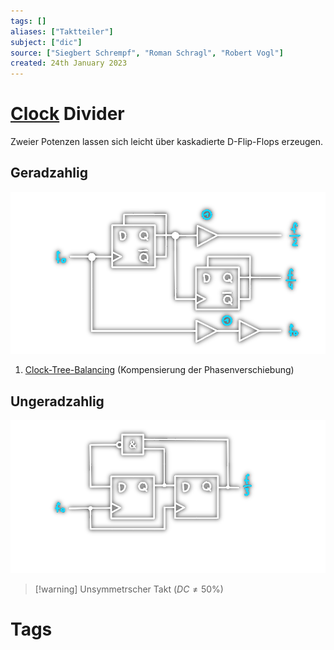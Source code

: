 ```yaml
---
tags: []
aliases: ["Taktteiler"]
subject: ["dic"]
source: ["Siegbert Schrempf", "Roman Schragl", "Robert Vogl"]
created: 24th January 2023
---
```


# [Clock](../hwe/Oszillatoren/Clock%20Generierung.md) Divider

Zweier Potenzen lassen sich leicht über kaskadierte D-Flip-Flops erzeugen.

## Geradzahlig 

![c-div-2](../hwe/assets/c-div-2.png)

1. [Clock-Tree-Balancing](../hwe/Clock%20Tree%20Balancing.md) (Kompensierung der Phasenverschiebung)

## Ungeradzahlig

![1150](../hwe/assets/c-div3.png)

>[!warning] Unsymmetrscher Takt ($DC\neq 50\%$)
# Tags